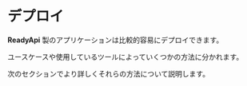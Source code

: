 # デプロイ

**ReadyApi** 製のアプリケーションは比較的容易にデプロイできます。

ユースケースや使用しているツールによっていくつかの方法に分かれます。

次のセクションでより詳しくそれらの方法について説明します。
